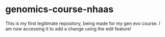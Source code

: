 # genomics-course-nhaas
This is my first legitimate repository, being made for my gen evo course.
I am now accessing it to add a change using the edit feature!
